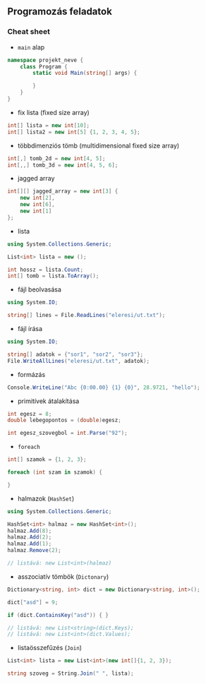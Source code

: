 ## Programozás feladatok

### Cheat sheet
- `main` alap
```cs
namespace projekt_neve {
    class Program {
        static void Main(string[] args) {    

        }
    }
}
```

- fix lista (fixed size array)
```cs
int[] lista = new int[10];
int[] lista2 = new int[5] {1, 2, 3, 4, 5};
```

- többdimenziós tömb (multidimensional fixed size array)
```cs
int[,] tomb_2d = new int[4, 5];
int[,,] tomb_3d = new int[4, 5, 6];
```

- jagged array
```cs
int[][] jagged_array = new int[3] {
    new int[2],
    new int[6],
    new int[1]
};
```

- lista
```cs
using System.Collections.Generic;

List<int> lista = new ();

int hossz = lista.Count;
int[] tomb = lista.ToArray();
```

- fájl beolvasása
```cs
using System.IO;

string[] lines = File.ReadLines("eleresi/ut.txt");
```

- fájl írása
```cs
using System.IO;

string[] adatok = {"sor1", "sor2", "sor3"};
File.WriteAllLines("eleresi/ut.txt", adatok);
```

- formázás
```cs
Console.WriteLine("Abc {0:00.00} {1} {0}", 28.9721, "hello");
```

- primitívek átalakítása
```cs
int egesz = 8;
double lebegopontos = (double)egesz;

int egesz_szovegbol = int.Parse("92");
```

- `foreach`
```cs
int[] szamok = {1, 2, 3};

foreach (int szam in szamok) {

}
```

- halmazok (`HashSet`)
```cs
using System.Collections.Generic;

HashSet<int> halmaz = new HashSet<int>();
halmaz.Add(8);
halmaz.Add(2);
halmaz.Add(1);
halmaz.Remove(2);

// listává: new List<int>(halmaz)
```

- asszociatív tömbök (`Dictonary`)
```cs
Dictionary<string, int> dict = new Dictionary<string, int>();

dict["asd"] = 9;

if (dict.ContainsKey("asd")) { }

// listává: new List<string>(dict.Keys);
// listává: new List<int>(dict.Values);
```

- listaösszefűzés (`Join`)
```cs
List<int> lista = new List<int>(new int[]{1, 2, 3});

string szoveg = String.Join(" ", lista);
```
